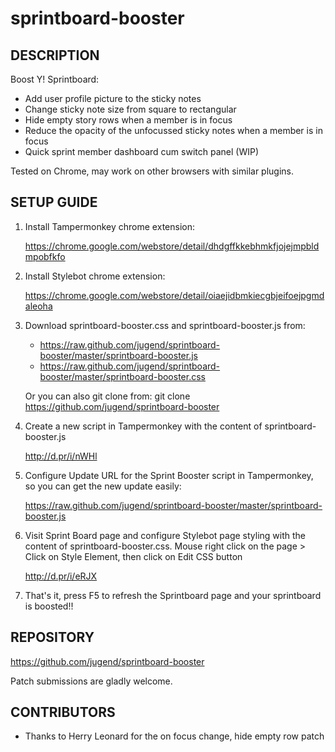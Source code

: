 sprintboard-booster
===================

DESCRIPTION
-----------

Boost Y! Sprintboard:
* Add user profile picture to the sticky notes
* Change sticky note size from square to rectangular
* Hide empty story rows when a member is in focus
* Reduce the opacity of the unfocussed sticky notes when a member is in focus
* Quick sprint member dashboard cum switch panel (WIP)

Tested on Chrome, may work on other browsers with similar plugins.

SETUP GUIDE
-----------

1. Install Tampermonkey chrome extension:

    https://chrome.google.com/webstore/detail/dhdgffkkebhmkfjojejmpbldmpobfkfo

2. Install Stylebot chrome extension:

    https://chrome.google.com/webstore/detail/oiaejidbmkiecgbjeifoejpgmdaleoha
 
3. Download sprintboard-booster.css and sprintboard-booster.js from:
    * https://raw.github.com/jugend/sprintboard-booster/master/sprintboard-booster.js
    * https://raw.github.com/jugend/sprintboard-booster/master/sprintboard-booster.css
  
   Or you can also git clone from:
    git clone https://github.com/jugend/sprintboard-booster
  
4. Create a new script in Tampermonkey with the content of sprintboard-booster.js

    http://d.pr/i/nWHl
    
5. Configure Update URL for the Sprint Booster script in Tampermonkey, so you can get the new update easily:
    
    https://raw.github.com/jugend/sprintboard-booster/master/sprintboard-booster.js
  
5. Visit Sprint Board page and configure Stylebot page styling with the content of sprintboard-booster.css.
   Mouse right click on the page > Click on Style Element, then click on Edit CSS button

    http://d.pr/i/eRJX
  
6. That's it, press F5 to refresh the Sprintboard page and your sprintboard is boosted!!

REPOSITORY
----------

https://github.com/jugend/sprintboard-booster

Patch submissions are gladly welcome.

CONTRIBUTORS
------------
* Thanks to Herry Leonard for the on focus change, hide empty row patch
